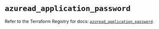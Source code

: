 # `azuread_application_password`

Refer to the Terraform Registry for docs: [`azuread_application_password`](https://registry.terraform.io/providers/hashicorp/azuread/3.4.0/docs/resources/application_password).
